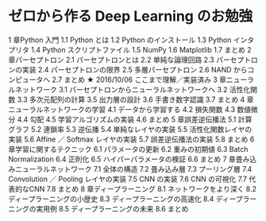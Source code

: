 # ゼロから作る Deep Learning のお勉強
1 章Python 入門
1.1 Python とは
1.2 Python のインストール
1.3 Python インタプリタ
1.4 Python スクリプトファイル
1.5 NumPy
1.6 Matplotlib
1.7 まとめ
2 章パーセプトロン
2.1 パーセプトロンとは
2.2 単純な論理回路
2.3 パーセプトロンの実装
2.4 パーセプトロンの限界
2.5 多層パーセプトロン
2.6 NAND からコンピュータへ
2.7 まとめ
★ 2016/10/06 ここまで理解／実装済み
3 章ニューラルネットワーク
3.1 パーセプトロンからニューラルネットワークへ
3.2 活性化関数
3.3 多次元配列の計算
3.5 出力層の設計
3.6 手書き数字認識
3.7 まとめ
4 章ニューラルネットワークの学習
4.1 データから学習する
4.2 損失関数
4.3 数値微分
4.4 勾配
4.5 学習アルゴリズムの実装
4.6 まとめ
5 章誤差逆伝播法
5.1 計算グラフ
5.2 連鎖率
5.3 逆伝播
5.4 単純なレイヤの実装
5.5 活性化関数レイヤの実装
5.6 Affine ／ Softmax レイヤの実装
5.7 誤差逆伝播法の実装
5.8 まとめ
6 章学習に関するテクニック
6.1 パラメータの更新
6.2 重みの初期値
6.3 Batch Normalization
6.4 正則化
6.5 ハイパーパラメータの検証
6.6 まとめ
7 章畳み込みニューラルネットワーク
7.1 全体の構造
7.2 畳み込み層
7.3 プーリング層
7.4 Convolution ／ Pooling レイヤの実装
7.5 CNN の実装
7.6 CNN の可視化
7.7 代表的なCNN
7.8 まとめ
8 章ディープラーニング
8.1 ネットワークをより深く
8.2 ディープラーニングの小歴史
8.3 ディープラーニングの高速化
8.4 ディープラーニングの実用例
8.5 ディープラーニングの未来
8.6 まとめ
